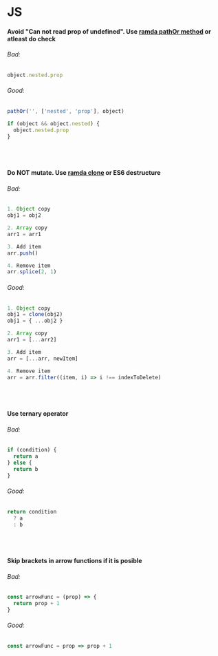 # JS

#### Avoid "Can not read prop of undefined". Use [ramda pathOr method](http://ramdajs.com/docs/#pathOr) or atleast do check

###### Bad:
```javascript
object.nested.prop
```
###### Good:
```javascript
pathOr('', ['nested', 'prop'], object)
```
```javascript
if (object && object.nested) {
  object.nested.prop
}
```
<br><br>


#### Do NOT mutate. Use [ramda clone](http://ramdajs.com/docs/#clone) or ES6 destructure

###### Bad:
```javascript
1. Object copy
obj1 = obj2

2. Array copy
arr1 = arr1

3. Add item
arr.push()

4. Remove item
arr.splice(2, 1)
```
###### Good:
```javascript
1. Object copy
obj1 = clone(obj2)
obj1 = { ...obj2 }

2. Array copy
arr1 = [...arr2]

3. Add item
arr = [...arr, newItem]

4. Remove item
arr = arr.filter((item, i) => i !== indexToDelete)
```
<br><br>


#### Use ternary operator

###### Bad:
```javascript
if (condition) {
  return a
} else {
  return b
}
```
###### Good:
```javascript
return condition
  ? a
  : b
```
<br><br>


#### Skip brackets in arrow functions if it is posible

###### Bad:
```javascript
const arrowFunc = (prop) => {
  return prop + 1
}
```
###### Good:
```javascript
const arrowFunc = prop => prop + 1
```
<br><br>